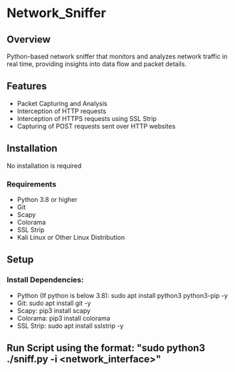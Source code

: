 # Network_Sniffer

## Overview
Python-based network sniffer that monitors and analyzes network traffic in real time, providing insights into data flow and packet details.

## Features
- Packet Capturing and Analysis
- Interception of HTTP requests
- Interception of HTTPS requests using SSL Strip
- Capturing of POST requests sent over HTTP websites

## Installation
No installation is required

### Requirements
- Python 3.8 or higher
- Git
- Scapy
- Colorama
- SSL Strip
- Kali Linux or Other Linux Distribution

## Setup
### Install Dependencies:
  - Python (If python is below 3.8): sudo apt install python3 python3-pip -y
  - Git: sudo apt install git -y
  - Scapy: pip3 install scapy
  - Colorama: pip3 install colorama
  - SSL Strip: sudo apt install sslstrip -y

## Run Script using the format: "sudo python3 ./sniff.py -i <network_interface>"
